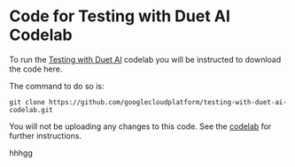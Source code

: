 # Code for Testing with Duet AI Codelab

To run the [Testing with Duet AI](https://codelabs.google.com/codelabs/testing-with-duet-ai) codelab
you will be instructed to download the code here.

The command to do so is:

    git clone https://github.com/googlecloudplatform/testing-with-duet-ai-codelab.git

You will not be uploading any changes to this code. See the
[codelab](https://codelabs.google.com/codelabs/testing-with-duet-ai) for further instructions.

hhhgg
